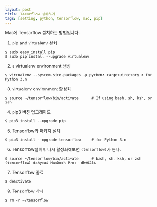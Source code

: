 ```yaml
---
layout: post
title: Tesorflow 설치하기
tags: [setting, python, tensorflow, mac, pip]
---
```


Mac에 Tensorflow 설치하는 방법입니다.

1. pip and virtualenv 설치
```
$ sudo easy_install pip
$ sudo pip install --upgrade virtualenv
```

2. a virtualenv environment 생성
```
$ virtualenv --system-site-packages -p python3 targetDirectory # for Python 3.n
```

3. virtualenv environment 활성화
```
$ source ~/tensorflow/bin/activate      # If using bash, sh, ksh, or zsh
```

4. pip3 버전 업그레이드
```
$ pip3 install --upgrade pip
```

5. Tensorflow와 패키지 설치
```
$ pip3 install --upgrade tensorflow     # for Python 3.n
```

6. Tensorflow설치후 다시 활성화해보면 `(tensorflow)`가 뜬다.
```
$ source ~/tensorflow/bin/activate      # bash, sh, ksh, or zsh
(tensorflow) dahyeui-MacBook-Pro:~ dh0023$
```

7. Tensorflow 종료
```
$ deactivate 
```

8. Tensorflow 삭제
```
$ rm -r ~/tensorflow
```
